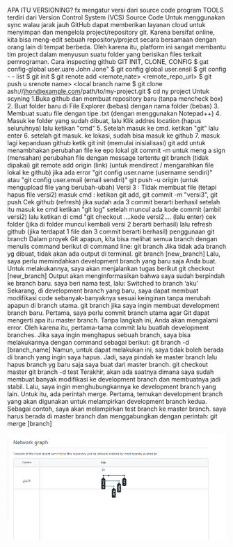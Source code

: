 APA ITU VERSIONING?
fx
mengatur versi dari source code program
TOOLS terdiri dari Version Control System (VCS) Source Code
Untuk menggunakan sync walau jarak jauh GitHub dapat memberikan layanan cloud untuk menyimpan dan mengelola project/repository git. Karena bersifat online, kita bisa meng-edit sebuah repository/project secara bersamaan dengan orang lain di tempat berbeda. Oleh karena itu, platform ini sangat membantu tim project dalam menyusun suatu folder yang berisikan files terkait pemrograman.
Cara inspecting github
GIT INIT, CLONE, CONFIG
$ gat config-global user.uare John Jone"
$ git config global user.ensil $ git config - - list
$ git init
$ git renote add <remote,nate> <remote_repo_url> $ git push u srenote name> <local branch name
$ git clone ash://jhon@example.com/path/to/my-project.git
$ cd ny project
Untuk scyning
1.Buka github dan membuat repository baru (tanpa mencheck box)
2. Buat folder baru di File Explorer (bebas) dengan nama folder (bebas)
3. Membuat suatu file dengan tipe .txt (dengan menggunakan Notepad++)
4. Masuk ke folder yang sudah dibuat, lalu Klik addres location (hapus seluruhnya) lalu ketikan "cmd"
5. Setelah masuk ke cmd. ketikan "git" lalu enter
6. setelah git masuk. ke lokasi, sudah bisa masuk ke github
7. masuk lagi kepanduan github 
ketik git init (memulai inisialisasi)
git add untuk menambhakan perubahan file ke epo lokal
git commit -m untuk meng a sign (mensahan) perubahan file dengan message tertentu
git branch (tidak dipakai)
git remote add origin (link) (untuk mendirect / mengarahkan file lokal ke github)
jika ada error "git config user.name (username sendiri)"
atau "git config user.email (email sendiri)"
git push -u origin (untuk mengupload file yang berubah-ubah)
Versi 3 : 
Tidak membuat file
(tetapi hapus file  versi2)
masuk cmd : ketikan git add, git commit -m "versi3", git push
Cek github (refresh) jika sudah ada 3 commit berarti berhasil 
setelah itu masuk ke cmd ketikan "git log"
setelah muncul ada kode commit (ambil versi2)
lalu ketikan di cmd "git checkout ....kode versi2.... (lalu enter)
cek folder (jika di folder muncul kembali versi 2 berarti berhasil) 
lalu refresh github (jika terdapat 1 file dan 3 commit berarti berhasil)
penggunaan git branch
Dalam proyek Git apapun, kita bisa melihat semua branch dengan menulis command berikut di command line:
git branch
Jika tidak ada branch yg dibuat, tidak akan ada output di terminal. 
git branch [new_branch]
Lalu, saya perlu memindahkan development branch yang baru saja Anda buat. Untuk melakukannya, saya akan menjalankan tugas berikut
git checkout [new_branch]
Output akan menginformasikan bahwa saya sudah berpindah ke branch baru. saya beri nama test, lalu:
Switched to branch ‘aku’
Sekarang, di development branch yang baru, saya dapat membuat modifikasi code sebanyak-banyaknya sesuai keinginan tanpa merubah apapun di branch utama. 
git branch
 jika saya ingin membuat development branch baru. Pertama, saya perlu commit branch utama agar Git dapat mengerti apa itu master branch. Tanpa langkah ini, Anda akan mengalami error. Oleh karena itu, pertama-tama commit lalu buatlah development branches.
Jika saya ingin menghapus sebuah branch, saya bisa melakukannya dengan command sebagai berikut:
git branch -d [branch_name]
Namun, untuk dapat melakukan ini, saya tidak boleh berada di branch yang ingin saya hapus. Jadi, saya pindah ke master branch lalu hapus branch yg baru saja saya buat dari master branch.
git checkout master
git branch -d test
Terakhir, akan ada saatnya dimana saya sudah membuat banyak modifikasi ke development branch dan membuatnya jadi stabil. Lalu, saya ingin menghubungkannya ke development branch yang lain. Untuk itu, ada perintah merge.
Pertama, temukan development branch yang akan digunakan untuk melampirkan development branch kedua. Sebagai contoh, saya akan melampirkan test branch ke master branch. saya harus berada di master branch dan menggabungkan dengan perintah:
git merge [branch]

![network.png](https://github.com/gita28/qee_Anggita_Apriliaaa/blob/main/screen%20shoot/network.PNG)